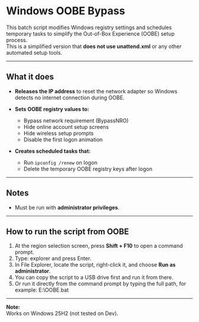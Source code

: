 # Windows OOBE Bypass

This batch script modifies Windows registry settings and schedules temporary tasks to simplify the Out-of-Box Experience (OOBE) setup process.  
This is a simplified version that **does not use unattend.xml** or any other automated setup tools.

---

## What it does

- **Releases the IP address** to reset the network adapter so Windows detects no internet connection during OOBE.

- **Sets OOBE registry values to:**
  - Bypass network requirement (BypassNRO)
  - Hide online account setup screens
  - Hide wireless setup prompts
  - Disable the first logon animation

- **Creates scheduled tasks that:**
  - Run `ipconfig /renew` on logon
  - Delete the temporary OOBE registry keys after logon

---

## Notes

- Must be run with **administrator privileges**.

---

## How to run the script from OOBE

1. At the region selection screen, press **Shift + F10** to open a command prompt.
2. Type: explorer and press Enter.
3. In File Explorer, locate the script, right-click it, and choose **Run as administrator**.
4. You can copy the script to a USB drive first and run it from there.
5. Or run it directly from the command prompt by typing the full path, for example: E:\OOBE.bat

---

**Note:**  
Works on Windows 25H2 (not tested on Dev).
